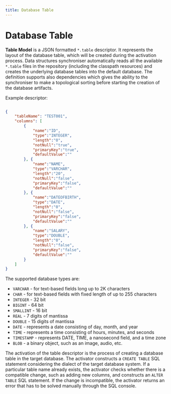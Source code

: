 ```yaml
---
title: Database Table
---
```


Database Table
===
**Table Model** is a JSON formatted `*.table` descriptor. It represents the layout of the database table, which will be created during the activation process. Data structures synchroniser automatically reads all the available `*.table` files in the repository (including the classpath resources) and creates the underlying database tables into the default database. The definition supports also dependencies which gives the ability to the synchroniser to make a topological sorting before starting the creation of the database artifacts. 

Example descriptor:

```json

{
	"tableName": "TEST001",
	"columns": [
		{
			"name":"ID",
			"type":"INTEGER",
			"length":"0",
			"notNull":"true",
			"primaryKey":"true",
			"defaultValue":""
		}, {
			"name":"NAME",
			"type":"VARCHAR",
			"length":"20",
			"notNull":"false",
			"primaryKey":"false",
			"defaultValue":""
		}, {
			"name":"DATEOFBIRTH",
			"type":"DATE",
			"length":"0",
			"notNull":"false",
			"primaryKey":"false",
			"defaultValue":""
		}, {
			"name":"SALARY",
			"type":"DOUBLE",
			"length":"0",
			"notNull":"false",
			"primaryKey":"false",
			"defaultValue":""
		}
	]
}
```

The supported database types are:

*	`VARCHAR`     - for text-based fields long up to 2K characters
*	`CHAR`        - for text-based fields with fixed length of up to 255 characters
*	`INTEGER`     - 32 bit
*	`BIGINT`      - 64 bit
*	`SMALLINT`    - 16 bit
*	`REAL`        - 7 digits of mantissa
*	`DOUBLE`      - 15 digits of mantissa
*	`DATE`        - represents a date consisting of day, month, and year
*	`TIME`        - represents a time consisting of hours, minutes, and seconds
*	`TIMESTAMP`   - represents DATE,  TIME, a nanosecond field, and a time zone
*	`BLOB`        - a binary object, such as an image, audio, etc.

The activation of the table descriptor is the process of creating a database table in the target database. The activator constructs a `CREATE TABLE` SQL statement considering the dialect of the target database system. If a particular table name already exists, the activator checks whether there is a compatible change, such as adding new columns, and constructs an `ALTER TABLE` SQL statement. If the change is incompatible, the activator returns an error that has to be solved manually through the SQL console.
